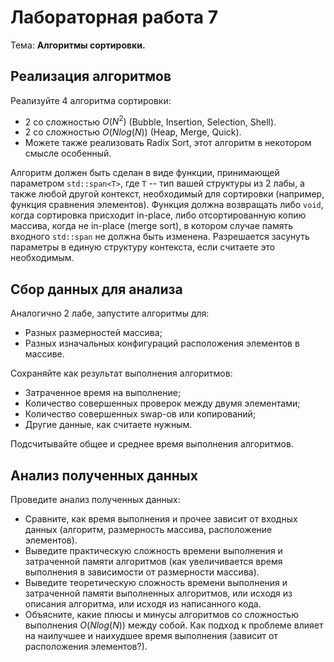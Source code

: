 # Лабораторная работа 7

Тема: **Алгоритмы сортировки.**

## Реализация алгоритмов

Реализуйте 4 алгоритма сортировки:
- 2 со сложностью $` O(N^2) `$ (Bubble, Insertion, Selection, Shell).
- 2 со сложностью $` O(N log(N)) `$ (Heap, Merge, Quick).
- Можете также реализовать Radix Sort, этот алгоритм в некотором смысле особенный.

Алгоритм должен быть сделан в виде функции, принимающей параметром `std::span<T>`,
где `T` -- тип вашей структуры из 2 лабы, а также любой другой контекст, необходимый для
сортировки (например, функция сравнения элементов).
Функция должна возвращать либо `void`, когда сортировка присходит in-place,
либо отсортированную копию массива, когда не in-place (merge sort),
в котором случае память входного `std::span` не должна быть изменена.
Разрешается засунуть параметры в единую структуру контекста, если считаете это необходимым.

## Сбор данных для анализа

Аналогично 2 лабе, запустите алгоритмы для:
- Разных размерностей массива;
- Разных изначальных конфигураций расположения элементов в массиве.

Сохраняйте как результат выполнения алгоритмов:
- Затраченное время на выполнение;
- Количество совершенных проверок между двумя элементами;
- Количество совершенных swap-ов или копирований;
- Другие данные, как считаете нужным.

Подсчитывайте общее и среднее время выполнения алгоритмов.

## Анализ полученных данных

Проведите анализ полученных данных:
- Сравните, как время выполнения и прочее зависит от входных данных
  (алгоритм, размерность массива, расположение элементов).
- Выведите практическую сложность времени выполнения и затраченной памяти алгоритмов 
  (как увеличивается время выполнения в зависимости от размерности массива).
- Выведите теоретическую сложность времени выполнения и затраченной памяти выполненных алгоритмов,
  или исходя из описания алгоритма, или исходя из написанного кода.
- Объясните, какие плюсы и минусы алгоритмов со сложностью выполнения $` O(N log(N)) `$ между собой.
  Как подход к проблеме влияет на наилучшее и наихудшее время выполнения (зависит от расположения элементов?).

